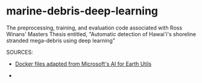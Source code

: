 # marine-debris-deep-learning
The preprocessing, training, and evaluation code associated with Ross Winans' Masters Thesis entitled, "Automatic detection of Hawai'i's shoreline stranded mega-debris using deep learning"



SOURCES:
- [Docker files adapted from Microsoft's AI for Earth Utils](https://github.com/microsoft/ai4eutils/tree/master/TF_OD_API)

- 